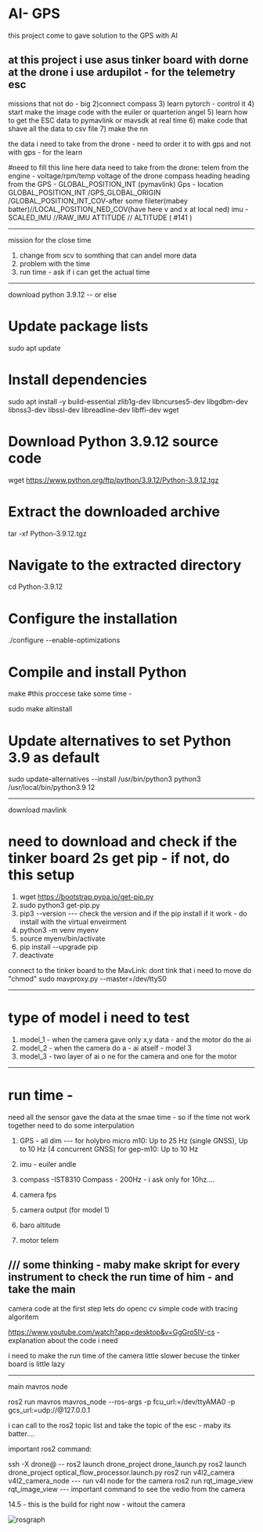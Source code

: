# AI- GPS 
this project come to gave solution to the GPS with AI 



at this project i use asus tinker board with dorne 
at the drone i use ardupilot - for the telemetry esc 
--------------------------------------------------------------------------------
missions that not do - big
2)connect compass 
3) learn pytorch - control it 
4) start make the image code with the euiler or quarterion angel 
5) learn how to get the ESC data to pymavlink or mavsdk at real time
6) make code that shave all the data to csv file 
7) make the nn






the data i need to take from the drone - need to order it to with gps and not with gps - for the learn



#need to fill this line here 
data need to take from the drone:
telem from the engine - voltage/rpm/temp
voltage of the drone 
compass heading 
heading from the GPS - GLOBAL_POSITION_INT (pymavlink)
Gps - location GLOBAL_POSITION_INT /GPS_GLOBAL_ORIGIN /GLOBAL_POSITION_INT_COV-after some fileter(mabey batter)//LOCAL_POSITION_NED_COV(have here v and x at local ned)
imu - SCALED_IMU //RAW_IMU
ATTITUDE // ALTITUDE ( #141 )





-----------------------------------------------------------------------------
mission for the close time 
1) change from scv to somthing that can andel more data
2) problem with the time
3) run time - ask if i can get the actual time



------------------------------------------------------------------------------

download python 3.9.12 -- or else 

# Update package lists
sudo apt update

# Install dependencies
sudo apt install -y build-essential zlib1g-dev libncurses5-dev libgdbm-dev libnss3-dev libssl-dev libreadline-dev libffi-dev wget

# Download Python 3.9.12 source code
wget https://www.python.org/ftp/python/3.9.12/Python-3.9.12.tgz

# Extract the downloaded archive
tar -xf Python-3.9.12.tgz

# Navigate to the extracted directory
cd Python-3.9.12

# Configure the installation
./configure --enable-optimizations

# Compile and install Python
make #this proccese take some time - 

sudo make altinstall

# Update alternatives to set Python 3.9 as default
sudo update-alternatives --install /usr/bin/python3 python3 /usr/local/bin/python3.9 12

--------------------------------------------------------------------------------
download mavlink 
# need to download and check if the tinker board 2s get pip - if not, do this setup

1) wget https://bootstrap.pypa.io/get-pip.py
2) sudo python3 get-pip.py
3) pip3 --version --- check the version and if the pip install
if it work - do install with the virtual enveirment 
4) python3 -m venv myenv
5) source myenv/bin/activate
6) pip install --upgrade pip
7) deactivate


connect to the tinker board to the MavLink:
dont tink that i need to move do "chmod"
sudo mavproxy.py --master=/dev/ttyS0

--------------------------------------------------------------------------------
# type of model i need to test 
1) model_1 - when the camera gave only x,y data - and the motor do the ai 
2) model_2 - when the camera do a - ai atself - model 3
3) model_3 - two layer of ai o ne for the camera and one for the motor 
---------------------------------------------------------------------------------

# run time -
need all the sensor gave the data at the smae time - so if the time not work together need to do some interpulation 
  
1) GPS - all dim ---
   for holybro micro m10:
Up to 25 Hz (single GNSS),
Up to 10 Hz (4 concurrent GNSS)
  for gep-m10:
Up to 10 Hz 

3) imu - euiler andle 
4) compass
  -IST8310 Compass - 200Hz - i ask only for 10hz....
    
6) camera fps 
7) camera output (for model 1)
8) baro altitude
9) motor telem



/// some thinking - maby make skript for every instrument to check the run time of him - and take the main 
------------------------------------------------------------------------------
camera code 
at the first step lets do openc cv simple code with tracing algoritem 

https://www.youtube.com/watch?app=desktop&v=GgGro5IV-cs  - explanation about the code i need 

i need to make the run time of the camera little slower becuse the tinker board is little lazy


----------------------------------------------------------------------------------------------
main mavros node 

ros2 run mavros mavros_node --ros-args -p fcu_url:=/dev/ttyAMA0 -p gcs_url:=udp://@127.0.0.1

i can call to the ros2 topic list and take the topic of the esc - maby its batter....


important ros2 command:

ssh -X drone@   -- 
ros2 launch drone_project drone_launch.py
ros2 launch drone_project optical_flow_processor.launch.py 
ros2 run v4l2_camera v4l2_camera_node --- run v4l node for the camera 
ros2 run rqt_image_view rqt_image_view --- important command to see the vedio from the camera 


14.5 - this is the build for right now - witout the camera 


![rosgraph](https://github.com/naorwaiss/Ai_gps_ros2/assets/122612935/5e39db3d-c7cd-40ed-8e74-d49728d9db71)






